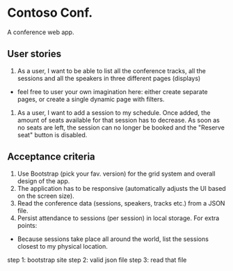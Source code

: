 # Contoso Conf.
A conference web app. 
## User stories
1. As a user, I want to be able to list all the conference tracks, all the sessions and all the speakers in three different pages (displays)
 - feel free to user your own imagination here: either create separate pages, or create a single dynamic page with filters.
1. As a user, I want to add a session to my schedule. Once added, the amount of seats available for that session has to decrease.
As soon as no seats are left, the session can no longer be booked and the "Reserve seat" button is disabled.
## Acceptance criteria
1. Use Bootstrap (pick your fav. version) for the grid system and overall design of the app.
1. The application has to be responsive (automatically adjusts the UI based on the screen size).
1. Read the conference data (sessions, speakers, tracks etc.) from a JSON file.
1. Persist attendance to sessions (per session) in local storage.
For extra points:
- Because sessions take place all around the world, list the sessions closest to my physical location.

step 1: bootstrap site
step 2: valid json file
step 3: read that file